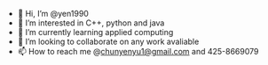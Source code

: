 - 👋 Hi, I’m @yen1990
- 👀 I’m interested in C++, python and java
- 🌱 I’m currently learning applied computing
- 💞️ I’m looking to collaborate on any work avaliable
- 📫 How to reach me @chunyenyu1@gmail.com and 425-8669079

<!---
yenlove1990/yenlove1990 is a ✨ special ✨ repository because its `README.md` (this file) appears on your GitHub profile.
You can click the Preview link to take a look at your changes.
--->
